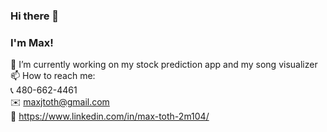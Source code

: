 ### Hi there 👋
### I'm Max!


🔭 I’m currently working on my stock prediction app and my song visualizer\
📫 How to reach me:\
📞 480-662-4461\
✉️ maxjtoth@gmail.com\
🔗 https://www.linkedin.com/in/max-toth-2m104/

